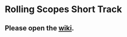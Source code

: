 # Rolling Scopes Short Track

## Please open the [wiki](https://github.com/rolling-scopes-school/RS-Short-Track/wiki).
